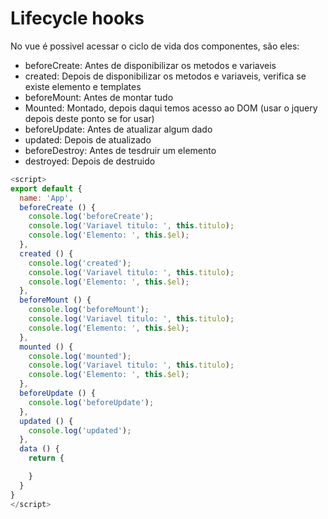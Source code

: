 # Lifecycle hooks
No vue é possivel acessar o ciclo de vida dos componentes, são eles:
- beforeCreate: Antes de disponibilizar os metodos e variaveis</li>
- created: Depois de disponibilizar os metodos e variaveis, verifica se existe elemento e templates</li>
- beforeMount: Antes de montar tudo</li>
- Mounted: Montado, depois daqui temos acesso ao DOM (usar o jquery depois deste ponto se for usar)</li>
- beforeUpdate: Antes de atualizar algum dado</li>
- updated: Depois de atualizado</li>
- beforeDestroy: Antes de tesdruir um elemento</li>
- destroyed: Depois de destruido</li>




```js
<script>
export default {
  name: 'App',
  beforeCreate () {
    console.log('beforeCreate');
    console.log('Variavel titulo: ', this.titulo);
    console.log('Elemento: ', this.$el);
  },
  created () {
    console.log('created');
    console.log('Variavel titulo: ', this.titulo);
    console.log('Elemento: ', this.$el);
  },
  beforeMount () {
    console.log('beforeMount');
    console.log('Variavel titulo: ', this.titulo);
    console.log('Elemento: ', this.$el);
  },
  mounted () {
    console.log('mounted');
    console.log('Variavel titulo: ', this.titulo);
    console.log('Elemento: ', this.$el);
  },
  beforeUpdate () {
    console.log('beforeUpdate');
  },
  updated () {
    console.log('updated');
  },
  data () {
    return {

    }
  }
}
</script>
```